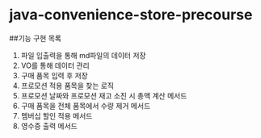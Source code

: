 # java-convenience-store-precourse
##기능 구현 목록
1. 파일 입출력을 통해 md파일의 데이터 저장
2. VO를 통해 데이터 관리
3. 구매 품목 입력 후 저장
4. 프로모션 적용 품목을 찾는 로직
5. 프로모션 날짜와 프로모션 재고 소진 시 총액 계산 메서드
6. 구매 품목을 전체 품목에서 수량 제거 메서드
7. 멤버십 할인 적용 메서드
8. 영수증 출력 메서드
